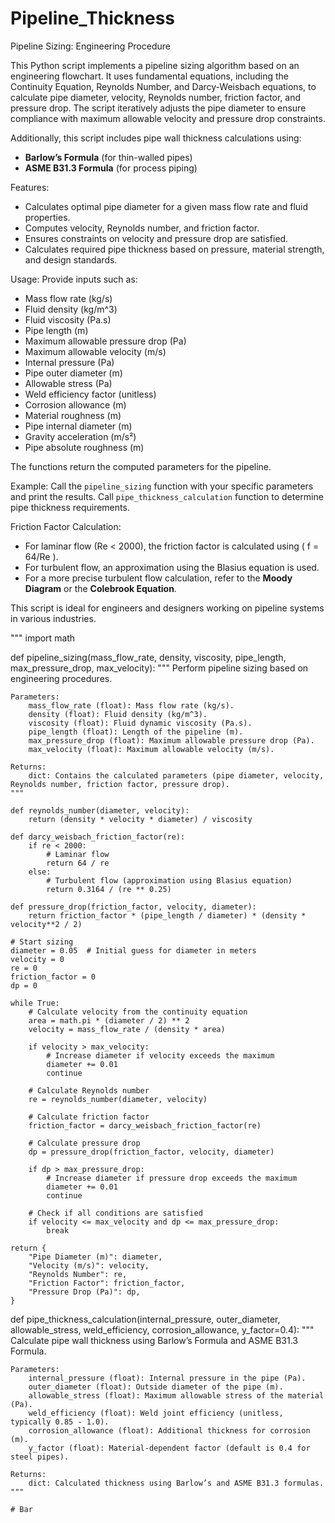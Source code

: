 # Pipeline_Thickness

Pipeline Sizing: Engineering Procedure

This Python script implements a pipeline sizing algorithm based on an engineering flowchart. 
It uses fundamental equations, including the Continuity Equation, Reynolds Number, and 
Darcy-Weisbach equations, to calculate pipe diameter, velocity, Reynolds number, friction factor, 
and pressure drop. The script iteratively adjusts the pipe diameter to ensure compliance with 
maximum allowable velocity and pressure drop constraints.

Additionally, this script includes pipe wall thickness calculations using:
- **Barlow’s Formula** (for thin-walled pipes)
- **ASME B31.3 Formula** (for process piping)

Features:
- Calculates optimal pipe diameter for a given mass flow rate and fluid properties.
- Computes velocity, Reynolds number, and friction factor.
- Ensures constraints on velocity and pressure drop are satisfied.
- Calculates required pipe thickness based on pressure, material strength, and design standards.

Usage:
Provide inputs such as:
- Mass flow rate (kg/s)
- Fluid density (kg/m^3)
- Fluid viscosity (Pa.s)
- Pipe length (m)
- Maximum allowable pressure drop (Pa)
- Maximum allowable velocity (m/s)
- Internal pressure (Pa)
- Pipe outer diameter (m)
- Allowable stress (Pa)
- Weld efficiency factor (unitless)
- Corrosion allowance (m)
- Material roughness (m)
- Pipe internal diameter (m)
- Gravity acceleration (m/s²)
- Pipe absolute roughness (m)

The functions return the computed parameters for the pipeline.

Example:
Call the `pipeline_sizing` function with your specific parameters and print the results.
Call `pipe_thickness_calculation` function to determine pipe thickness requirements.

Friction Factor Calculation:
- For laminar flow (Re < 2000), the friction factor is calculated using \( f = 64/Re \).
- For turbulent flow, an approximation using the Blasius equation is used.
- For a more precise turbulent flow calculation, refer to the **Moody Diagram** or the **Colebrook Equation**.

This script is ideal for engineers and designers working on pipeline systems in various industries.

"""
import math

def pipeline_sizing(mass_flow_rate, density, viscosity, pipe_length, max_pressure_drop, max_velocity):
    """
    Perform pipeline sizing based on engineering procedures.

    Parameters:
        mass_flow_rate (float): Mass flow rate (kg/s).
        density (float): Fluid density (kg/m^3).
        viscosity (float): Fluid dynamic viscosity (Pa.s).
        pipe_length (float): Length of the pipeline (m).
        max_pressure_drop (float): Maximum allowable pressure drop (Pa).
        max_velocity (float): Maximum allowable velocity (m/s).

    Returns:
        dict: Contains the calculated parameters (pipe diameter, velocity, Reynolds number, friction factor, pressure drop).
    """

    def reynolds_number(diameter, velocity):
        return (density * velocity * diameter) / viscosity

    def darcy_weisbach_friction_factor(re):
        if re < 2000:
            # Laminar flow
            return 64 / re
        else:
            # Turbulent flow (approximation using Blasius equation)
            return 0.3164 / (re ** 0.25)

    def pressure_drop(friction_factor, velocity, diameter):
        return friction_factor * (pipe_length / diameter) * (density * velocity**2 / 2)

    # Start sizing
    diameter = 0.05  # Initial guess for diameter in meters
    velocity = 0
    re = 0
    friction_factor = 0
    dp = 0

    while True:
        # Calculate velocity from the continuity equation
        area = math.pi * (diameter / 2) ** 2
        velocity = mass_flow_rate / (density * area)

        if velocity > max_velocity:
            # Increase diameter if velocity exceeds the maximum
            diameter += 0.01
            continue

        # Calculate Reynolds number
        re = reynolds_number(diameter, velocity)

        # Calculate friction factor
        friction_factor = darcy_weisbach_friction_factor(re)

        # Calculate pressure drop
        dp = pressure_drop(friction_factor, velocity, diameter)

        if dp > max_pressure_drop:
            # Increase diameter if pressure drop exceeds the maximum
            diameter += 0.01
            continue

        # Check if all conditions are satisfied
        if velocity <= max_velocity and dp <= max_pressure_drop:
            break

    return {
        "Pipe Diameter (m)": diameter,
        "Velocity (m/s)": velocity,
        "Reynolds Number": re,
        "Friction Factor": friction_factor,
        "Pressure Drop (Pa)": dp,
    }

def pipe_thickness_calculation(internal_pressure, outer_diameter, allowable_stress, weld_efficiency, corrosion_allowance, y_factor=0.4):
    """
    Calculate pipe wall thickness using Barlow’s Formula and ASME B31.3 Formula.

    Parameters:
        internal_pressure (float): Internal pressure in the pipe (Pa).
        outer_diameter (float): Outside diameter of the pipe (m).
        allowable_stress (float): Maximum allowable stress of the material (Pa).
        weld_efficiency (float): Weld joint efficiency (unitless, typically 0.85 - 1.0).
        corrosion_allowance (float): Additional thickness for corrosion (m).
        y_factor (float): Material-dependent factor (default is 0.4 for steel pipes).

    Returns:
        dict: Calculated thickness using Barlow’s and ASME B31.3 formulas.
    """
    
    # Bar
